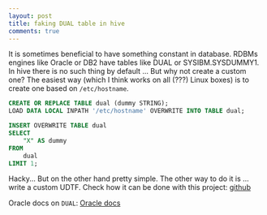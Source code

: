 ```yaml
---
layout: post
title: faking DUAL table in hive
comments: true
---
```


It is sometimes beneficial to have something constant in database. RDBMs engines like Oracle or DB2 have tables like DUAL or SYSIBM.SYSDUMMY1. In hive there is no such thing by default ... But why not create a custom one? The easiest way (which I think works on all (???) Linux boxes) is to create one based on `/etc/hostname`. 

```sql
CREATE OR REPLACE TABLE dual (dummy STRING);
LOAD DATA LOCAL INPATH '/etc/hostname' OVERWRITE INTO TABLE dual;

INSERT OVERWRITE TABLE dual
SELECT
    "X" AS dummy
FROM
    dual
LIMIT 1;
```

Hacky... But on the other hand pretty simple.
The other way to do it is ... write a custom UDTF. Check how it can be done with this project: [github](https://github.com/pkoperek/hive-single-row-udtf)

Oracle docs on `DUAL`: [Oracle docs](http://docs.oracle.com/cd/B19306_01/server.102/b14200/queries009.htm)
